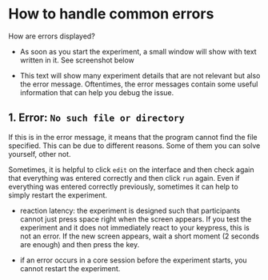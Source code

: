 # How to handle common errors

How are errors displayed?
- As soon as you start the experiment, a small window will show with text written in it. See screenshot below

- This text will show many experiment details that are not relevant but also the error message. Oftentimes, the error
messages contain some useful information that can help you debug the issue.



## 1. Error: `No such file or directory`
If this is in the error message, it means that the program cannot find the file specified. This can be due to different reasons.
Some of them you can solve yourself, other not.

Sometimes, it is helpful to click `edit` on the interface and then check again that everything was entered correctly and then
click `run` again. Even if everything was entered correctly previously, sometimes it can help to simply restart the experiment.




- reaction latency: the experiment is designed such that participants cannot just press space right when the screen appears.
If you test the experiment and it does not immediately react to your keypress, this is not an error. If the new screen appears, wait a short moment
  (2 seconds are enough) and then press the key. 

- if an error occurs in a core session before the experiment starts, you cannot restart the experiment.